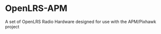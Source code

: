 OpenLRS-APM
===========

A set of OpenLRS Radio Hardware designed for use with the APM/Pixhawk project
